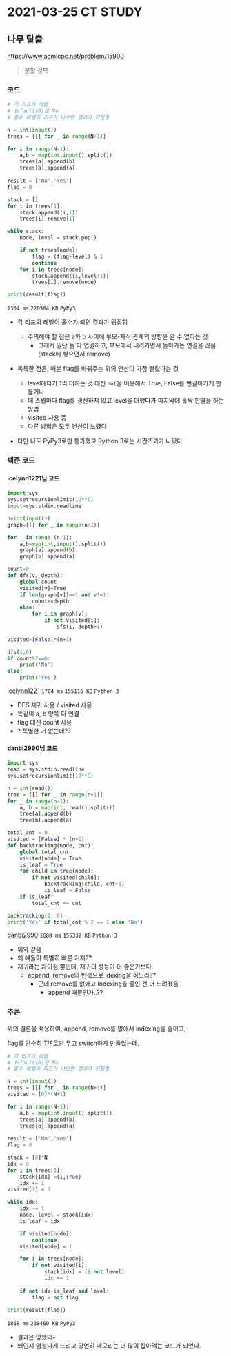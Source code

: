 # 2021-03-25 CT STUDY



## 나무 탈출

https://www.acmicpc.net/problem/15900

> 분할 정복

### 코드

```python
# 각 리프의 레벨
# default(0)은 No
# 홀수 레벨의 리프가 나오면 결과가 뒤집힘

N = int(input())
trees = [[] for _ in range(N+1)]

for i in range(N-1):
    a,b = map(int,input().split())
    trees[a].append(b)
    trees[b].append(a)
    
result = ['No','Yes']
flag = 0

stack = []
for i in trees[1]:
    stack.append((i,1))
    trees[i].remove(1)

while stack:
    node, level = stack.pop()

    if not trees[node]:
        flag = (flag+level) & 1
        continue
    for i in trees[node]:
        stack.append((i,level+1))
        trees[i].remove(node)

print(result[flag])
```

`1304 ms` `220584 KB` `PyPy3`



- 각 리프의 레벨이 홀수가 되면 결과가 뒤집힘
  - 주의해야 할 점은 a와 b 사이에 부모-자식 관계의 방향을 알 수 없다는 것
    - 그래서 일단 둘 다 연결하고, 부모에서 내려가면서 돌아가는 연결을 끊음(stack에 쌓으면서 remove)



- 독특한 점은, 매본 flag를 바꿔주는 위의 연산이 가장 빨랐다는 것
  - level에다가 1씩 더하는 것 대신 `not`을 이용해서 True, False를 번갈아가게 만들거나
  - 매 스텝마다 flag를 갱신하지 않고 level을 더했다가 마지막에 홀짝 판별을 하는 방법
  - visited 사용 등
  - 다른 방법은 모두 연산이 느렸다



- 다만 나도 PyPy3로만 통과했고 Python 3로는 시간초과가 나왔다



### 백준 코드

#### icelynn1221님 코드

```python
import sys
sys.setrecursionlimit(10**6)
input=sys.stdin.readline

n=int(input())
graph=[[] for _ in range(n+1)]

for _ in range (n-1):
    a,b=map(int,input().split())
    graph[a].append(b)
    graph[b].append(a)

count=0
def dfs(v, depth):
    global count
    visited[v]=True
    if len(graph[v])==1 and v!=1:
        count+=depth
    else:
        for i in graph[v]:
            if not visited[i]:
                dfs(i, depth+1)
                
visited=[False]*(n+1)

dfs(1,0)
if count%2==0:
    print('No')
else:
    print('Yes')

```

[icelynn1221](https://www.acmicpc.net/user/icelynn1221) `1704 ms` `155116 KB` `Python 3`



- DFS 재귀 사용 / visited 사용
- 똑같이 a, b 양쪽 다 연결
- flag 대신 count 사용
- ? 특별한 거 없는데??



#### danbi2990님 코드

```python
import sys
read = sys.stdin.readline
sys.setrecursionlimit(10**9)

n = int(read())
tree = [[] for _ in range(n+1)]
for _ in range(n-1):
    a, b = map(int, read().split())
    tree[a].append(b)
    tree[b].append(a)

total_cnt = 0
visited = [False] * (n+1)
def backtracking(node, cnt):
    global total_cnt
    visited[node] = True
    is_leaf = True
    for child in tree[node]:
        if not visited[child]:
            backtracking(child, cnt+1)
            is_leaf = False
    if is_leaf:
        total_cnt += cnt

backtracking(1, 0)
print('Yes' if total_cnt % 2 == 1 else 'No')
```

[danbi2990](https://www.acmicpc.net/user/danbi2990) `1688 ms` `155332 KB` `Python 3`



- 위와 같음
- 왜 얘들이 특별히 빠른 거지??
- 재귀라는 차이점 뿐인데, 재귀의 성능이 더 좋은가보다
  - append, remove의 반복으로 idexing을 하느라??
    - 근데 remove를 없애고 indexing을 줄인 건 더 느려졌음
      - append 때문인가..??



### 추론

위의 결론을 적용하여, append, remove를 없애서 indexing을 줄이고,

flag를 단순히 T/F로만 두고 switch하게 만들었는데,

```python
# 각 리프의 레벨
# default(0)은 No
# 홀수 레벨의 리프가 나오면 결과가 뒤집힘

N = int(input())
trees = [[] for _ in range(N+1)]
visited = [0]*(N+1)

for i in range(N-1):
    a,b = map(int,input().split())
    trees[a].append(b)
    trees[b].append(a)
    
result = ['No','Yes']
flag = 0

stack = [0]*N
idx = 0
for i in trees[1]:
    stack[idx] =(i,True)
    idx += 1
visited[1] = 1

while idx:
    idx -= 1
    node, level = stack[idx]
    is_leaf = idx

    if visited[node]:
        continue
    visited[node] = 1

    for i in trees[node]:
        if not visited[i]:
            stack[idx] = (i,not level)
            idx += 1
    
    if not idx-is_leaf and level:
        flag = not flag

print(result[flag])
```

`1868 ms` `238460 KB` `PyPy3`



- 결과은 망했다💀
- 왜인지 엄청나게 느리고 당연히 메모리는 더 많이 잡아먹는 코드가 되었다.
